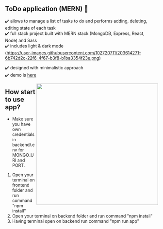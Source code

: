 


## ToDo application (MERN) :dart:

:heavy_check_mark: allows to manage a list of tasks to do and performs adding, deleting, editing state of each task <br />
:heavy_check_mark: full stack project built with MERN stack (MongoDB, Express, React, Node) and Sass<br />
:heavy_check_mark: includes light & dark mode<br />(https://user-images.githubusercontent.com/102720711/203614271-6b742d2c-22f6-4f67-b3f8-b1ba3354f23e.png)

:heavy_check_mark: designed with minimalistic approach  <br />
:heavy_check_mark: demo is [here](https://frontend-kzea.onrender.com)

<img src="https://user-images.githubusercontent.com/102720711/203614271-6b742d2c-22f6-4f67-b3f8-b1ba3354f23e.png" width="400" height="400" align="right" /> 

## How start to use app?
- Make sure you have own credentials in backend/.env for MONGO_URI and PORT.
1. Open your terminal on frontend folder and run command "npm install"
2. Open your terminal on backend folder and run command "npm install"
3. Having terminal open on backend run command "npm run app"

